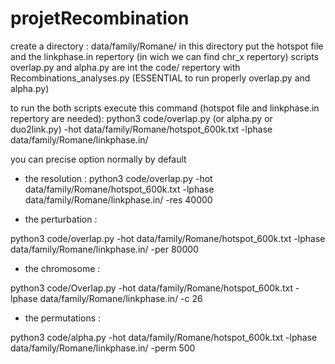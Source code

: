 # projetRecombination
create a directory : data/family/Romane/
in this directory put the hotspot file and the linkphase.in repertory (in wich we can find chr_x repertory)
scripts overlap.py and alpha.py are int the code/ repertory with Recombinations_analyses.py (ESSENTIAL to run properly overlap.py and alpha.py)

to run the both scripts execute this command (hotspot file and linkphase.in repertory are needed):
python3 code/overlap.py (or alpha.py or duo2link.py) -hot data/family/Romane/hotspot_600k.txt -lphase data/family/Romane/linkphase.in/ 

you can precise option normally by default

* the resolution :
python3 code/overlap.py -hot data/family/Romane/hotspot_600k.txt -lphase data/family/Romane/linkphase.in/ -res 40000

* the perturbation : 

python3 code/overlap.py -hot data/family/Romane/hotspot_600k.txt -lphase data/family/Romane/linkphase.in/ -per 80000

* the chromosome :

python3 code/Overlap.py -hot data/family/Romane/hotspot_600k.txt -lphase data/family/Romane/linkphase.in/ -c 26

* the permutations : 

python3 code/alpha.py -hot data/family/Romane/hotspot_600k.txt -lphase data/family/Romane/linkphase.in/ -perm 500
